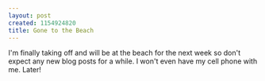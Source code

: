 ```yaml
--- 
layout: post
created: 1154924820
title: Gone to the Beach
---
```

I'm finally taking off and will be at the beach for the next week so don't expect any new blog posts for a while.  I won't even have my cell phone with me.  Later!

